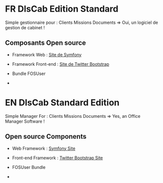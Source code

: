<!--
@Author: David LOUISET <dlouiset>
@Date:   2017-03-04T19:18:49+01:00
@Last modified by:   dlouiset
@Last modified time: 2017-03-09T08:39:02+01:00
-->


FR
DlsCab Edition Standard
=======================

Simple gestionnaire pour : Clients Missions Documents
=> Oui, un logiciel de gestion de cabinet !

Composants Open source
----------------------
* Framework Web : [Site de Symfony](https://symfony.com)
* Framework Front-end : [Site de Twitter Bootstrap](https://getbootstrap.com)

* Bundle FOSUser
*

EN
DlsCab Standard Edition
=======================

Simple Manager For : Clients Missions Documents
=> Yes, an Office Manager Software !

Open source Components
----------------------
* Web Framework : [Symfony Site](https://symfony.com)
* Front-end Framework : [Twitter Bootstrap Site](https://getbootstrap.com)

* FOSUser Bundle
*
